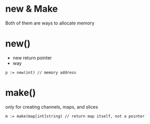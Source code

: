 # new & Make

Both of them are ways to allocate memory

# new()

 - new return pointer
 - way 

```golang
p := new(int) // memory address
```

# make()

only for creating channels, maps, and slices

```golang
m := make(map[int]string) // return map itself, not a pointer
```